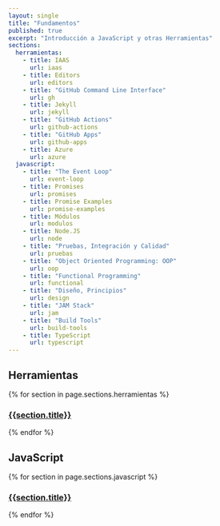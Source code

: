 ```yaml
---
layout: single
title: "Fundamentos"
published: true
excerpt: "Introducción a JavaScript y otras Herramientas"
sections:
  herramientas:
    - title: IAAS
      url: iaas
    - title: Editors
      url: editors
    - title: "GitHub Command Line Interface"
      url: gh
    - title: Jekyll
      url: jekyll
    - title: "GitHub Actions"
      url: github-actions
    - title: "GitHub Apps"
      url: github-apps
    - title: Azure
      url: azure
  javascript:
    - title: "The Event Loop"
      url: event-loop
    - title: Promises
      url: promises
    - title: Promise Examples
      url: promise-examples
    - title: Módulos
      url: modulos
    - title: Node.JS
      url: node
    - title: "Pruebas, Integración y Calidad"
      url: pruebas
    - title: "Object Oriented Programming: OOP"
      url: oop
    - title: "Functional Programming"
      url: functional
    - title: "Diseño, Principios"
      url: design
    - title: "JAM Stack"
      url: jam
    - title: "Build Tools"
      url: build-tools
    - title: TypeScript
      url: typescript
---
```


## Herramientas

{% for section in page.sections.herramientas %}

### [{{section.title}}]({{site.baseurl}}/assets/temas/introduccion-a-javascript/{{section.url}})

{% endfor %}

## JavaScript

{% for section in page.sections.javascript %}

### [{{section.title}}]({{site.baseurl}}/assets/temas/introduccion-a-javascript/{{section.url}})

{% endfor %}


